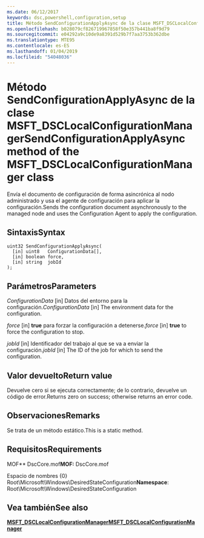```yaml
---
ms.date: 06/12/2017
keywords: dsc,powershell,configuration,setup
title: Método SendConfigurationApplyAsync de la clase MSFT_DSCLocalConfigurationManager
ms.openlocfilehash: b028079cf826719967858f50e357b441ba8f9d79
ms.sourcegitcommit: e04292a9c10de9a8391d529b7f7aa3753b362dbe
ms.translationtype: MTE95
ms.contentlocale: es-ES
ms.lasthandoff: 01/04/2019
ms.locfileid: "54048036"
---
```

# <a name="sendconfigurationapplyasync-method-of-the-msftdsclocalconfigurationmanager-class"></a><span data-ttu-id="48341-103">Método SendConfigurationApplyAsync de la clase MSFT_DSCLocalConfigurationManager</span><span class="sxs-lookup"><span data-stu-id="48341-103">SendConfigurationApplyAsync method of the MSFT_DSCLocalConfigurationManager class</span></span>

<span data-ttu-id="48341-104">Envía el documento de configuración de forma asincrónica al nodo administrado y usa el agente de configuración para aplicar la configuración.</span><span class="sxs-lookup"><span data-stu-id="48341-104">Sends the configuration document asynchronously to the managed node and uses the Configuration Agent to apply the configuration.</span></span>

## <a name="syntax"></a><span data-ttu-id="48341-105">Sintaxis</span><span class="sxs-lookup"><span data-stu-id="48341-105">Syntax</span></span>

```mof
uint32 SendConfigurationApplyAsync(
  [in] uint8   ConfigurationData[],
  [in] boolean force,
  [in] string  jobId
);
```

## <a name="parameters"></a><span data-ttu-id="48341-106">Parámetros</span><span class="sxs-lookup"><span data-stu-id="48341-106">Parameters</span></span>

<span data-ttu-id="48341-107">*ConfigurationData* \[in\] Datos del entorno para la configuración.</span><span class="sxs-lookup"><span data-stu-id="48341-107">*ConfigurationData* \[in\] The environment data for the configuration.</span></span>

<span data-ttu-id="48341-108">*force* \[in\] **true** para forzar la configuración a detenerse.</span><span class="sxs-lookup"><span data-stu-id="48341-108">*force* \[in\] **true** to force the configuration to stop.</span></span>

<span data-ttu-id="48341-109">*jobId* \[in\] Identificador del trabajo al que se va a enviar la configuración.</span><span class="sxs-lookup"><span data-stu-id="48341-109">*jobId* \[in\] The ID of the job for which to send the configuration.</span></span>

## <a name="return-value"></a><span data-ttu-id="48341-110">Valor devuelto</span><span class="sxs-lookup"><span data-stu-id="48341-110">Return value</span></span>

<span data-ttu-id="48341-111">Devuelve cero si se ejecuta correctamente; de lo contrario, devuelve un código de error.</span><span class="sxs-lookup"><span data-stu-id="48341-111">Returns zero on success; otherwise returns an error code.</span></span>

## <a name="remarks"></a><span data-ttu-id="48341-112">Observaciones</span><span class="sxs-lookup"><span data-stu-id="48341-112">Remarks</span></span>

<span data-ttu-id="48341-113">Se trata de un método estático.</span><span class="sxs-lookup"><span data-stu-id="48341-113">This is a static method.</span></span>

## <a name="requirements"></a><span data-ttu-id="48341-114">Requisitos</span><span class="sxs-lookup"><span data-stu-id="48341-114">Requirements</span></span>

<span data-ttu-id="48341-115">MOF\*\* DscCore.mof</span><span class="sxs-lookup"><span data-stu-id="48341-115">**MOF:** DscCore.mof</span></span>

<span data-ttu-id="48341-116">Espacio de nombres {0} Root\Microsoft\Windows\DesiredStateConfiguration</span><span class="sxs-lookup"><span data-stu-id="48341-116">**Namespace**: Root\Microsoft\Windows\DesiredStateConfiguration</span></span>

## <a name="see-also"></a><span data-ttu-id="48341-117">Vea también</span><span class="sxs-lookup"><span data-stu-id="48341-117">See also</span></span>

[<span data-ttu-id="48341-118">**MSFT_DSCLocalConfigurationManager**</span><span class="sxs-lookup"><span data-stu-id="48341-118">**MSFT_DSCLocalConfigurationManager**</span></span>](msft-dsclocalconfigurationmanager.md)